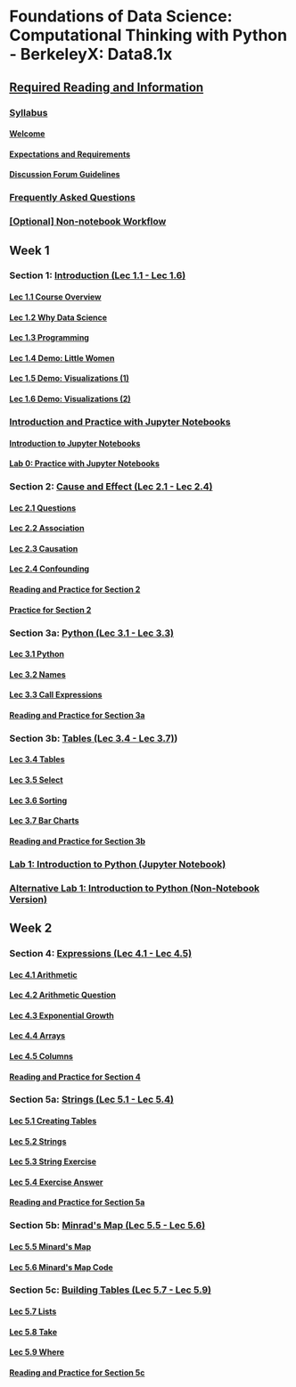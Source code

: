 # Foundations of Data Science: Computational Thinking with Python - BerkeleyX: Data8.1x

## [Required Reading and Information](./00-RequiredReading&Info.md)

### [Syllabus](./00-RequiredReading&Info.md#syllabus)

#### [Welcome](./00-RequiredReading&Info.md#welcome)

#### [Expectations and Requirements](./00-RequiredReading&Info.md#expectations-and-requirements)

#### [Discussion Forum Guidelines](./00-RequiredReading&Info.md#discussion-forum-guidelines)

### [Frequently Asked Questions](./00-RequiredReading&Info.md#frequently-asked-questions)

### [[Optional] Non-notebook Workflow](./00-RequiredReading&Info.md#optional-non-notebook-workflow)

## Week 1

### Section 1: [Introduction (Lec 1.1 - Lec 1.6)](./01-Intro.md)

#### [Lec 1.1 Course Overview](./01-Intro.md#lec-11-course-overview)

#### [Lec 1.2 Why Data Science](./01-Intro.md#lec-12-why-data-science)

#### [Lec 1.3 Programming](./01-Intro.md#lec-13-programming)

#### [Lec 1.4 Demo: Little Women](./01-Intro.md#lec-14-demo-little-women)

#### [Lec 1.5 Demo: Visualizations (1)](./01-Intro.md#lec-15-demo-visualizations-1)

#### [Lec 1.6 Demo: Visualizations (2)](./01-Intro.md#lec-16-demo-visualizations-2)

### [Introduction and Practice with Jupyter Notebooks](./01a-Jupyter.md#introduction-to-jupyter-notebooks)

#### [Introduction to Jupyter Notebooks](./01a-Jupyter.md#introduction-to-jupyter-notebooks#introduction-to-jupyter-notebooks)

#### [Lab 0: Practice with Jupyter Notebooks](./01a-Jupyter.md#lab-0-practice-with-jupyter-notebooks)

### Section 2: [Cause and Effect (Lec 2.1 - Lec 2.4)](./02-CauseAndEffect.md)

#### [Lec 2.1 Questions](./02-CauseAndEffect.md#lec-21-questions)

#### [Lec 2.2 Association](./02-CauseAndEffect.md#lec-22-association)

#### [Lec 2.3 Causation](./02-CauseAndEffect.md#lec-23-causation)

#### [Lec 2.4 Confounding](./02-CauseAndEffect.md#lec24-confounding)

#### [Reading and Practice for Section 2](./02-CauseAndEffect.md#reading-and-practice-for-section-2)

#### [Practice for Section 2](./02-CauseAndEffect.md#practice-for-section-2)

### Section 3a: [Python (Lec 3.1 - Lec 3.3)](./03-PythonTables.md)

#### [Lec 3.1 Python](./03-PythonTables.md#lec-31-python)

#### [Lec 3.2 Names](./03-PythonTables.md#lec-32-names)

#### [Lec 3.3 Call Expressions](./03-PythonTables.md#lec-33-call-expressions)

#### [Reading and Practice for Section 3a](./03-PythonTables.md#reading-and-practice-for-section-3a)

### Section 3b: [Tables (Lec 3.4 - Lec 3.7)](./03-PythonTables.md#tables-lec-3.4-lec-3.7))

#### [Lec 3.4 Tables](./03-PythonTables.md#)

#### [Lec 3.5 Select](./03-PythonTables.md#)

#### [Lec 3.6 Sorting](./03-PythonTables.md#)

#### [Lec 3.7 Bar Charts](./03-PythonTables.md#)

#### [Reading and Practice for Section 3b](./03-PythonTables.md#reading-and-practice-for-section-3b)

### [Lab 1: Introduction to Python (Jupyter Notebook)](./lab1-IntroPython.md)

### [Alternative Lab 1: Introduction to Python (Non-Notebook Version)](lab1-IntroPython.md)

## Week 2

### Section 4: [Expressions (Lec 4.1 - Lec 4.5)](./04-Expression.md)

#### [Lec 4.1 Arithmetic](./04-Expression.md#lec-41-arithmetic)

#### [Lec 4.2 Arithmetic Question](./04-Expression.md#lec-42-arithmetic-question)

#### [Lec 4.3 Exponential Growth](./04-Expression.md#lec-43-exponential-growth)

#### [Lec 4.4 Arrays](./04-Expression.md#lec-44-arrays)

#### [Lec 4.5 Columns](./04-Expression.md#lec-45-columns)

#### [Reading and Practice for Section 4](./04-Expression.md#reading-and-practice-for-section-4)

### Section 5a: [Strings (Lec 5.1 - Lec 5.4)](./05-Strings.md)

#### [Lec 5.1 Creating Tables](./05-Strings.md#lec-51-creating-tables)

#### [Lec 5.2 Strings](./05-Strings.md#lec-52-strings)

#### [Lec 5.3 String Exercise](./05-Strings.md#lec-53-string-exercise)

#### [Lec 5.4 Exercise Answer](./05-Strings.md#lec-54-exercise-answer)

#### [Reading and Practice for Section 5a](./05-Strings.md#reading-and-practice-for-section-5a)

### Section 5b: [Minrad's Map (Lec 5.5 - Lec 5.6)](./05-Strings.md#section-5b-minrads-map-lec55-lec56)

#### [Lec 5.5 Minard's Map](./05-Strings.md#lec-55-minrads-map)

#### [Lec 5.6 Minard's Map Code](./05-Strings.md#lec-56-minrads-map-code)

### Section 5c: [Building Tables (Lec 5.7 - Lec 5.9)](./05-Strings.md#section-5c-building-tables)

#### [Lec 5.7 Lists](./05-String.md#lec-57-lists)

#### [Lec 5.8 Take](./05-String.md#lec-58-take)

#### [Lec 5.9 Where](./05-String.md#lec-59-where)

#### [Reading and Practice for Section 5c](./05-Strings.md#reading-and-practice-for-section-5c)
